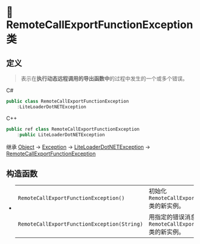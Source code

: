 # 🔖 RemoteCallExportFunctionException 类

## 定义

> 表示在**执行动态远程调用的导出函数中**的过程中发生的一个或多个错误。

C#
```cs
public class RemoteCallExportFunctionException
    :LiteLoaderDotNETException
```
C++
```cpp
public ref class RemoteCallExportFunctionException
    :public LiteLoaderDotNETException
```

继承 [Object](https://docs.microsoft.com/DotNET/api/system.object) → [Exception](https://docs.microsoft.com/DotNET/api/system.exception) → [LiteLoaderDotNETException](../LiteLoaderDotNETException/LiteLoaderDotNETException) → 
[RemoteCallExportFunctionException](RemoteCallExportFunctionException)

## 构造函数
- 
    |||
    |-|-|
    |`RemoteCallExportFunctionException()`|初始化 `RemoteCallExportFunctionException` 类的新实例。|
    |`RemoteCallExportFunctionException(String)`|用指定的错误消息初始化 `RemoteCallExportFunctionException` 类的新实例。|
